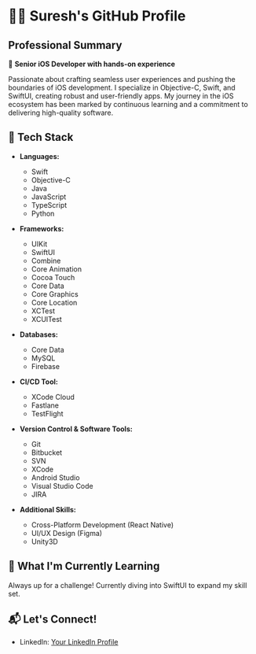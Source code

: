 # 👨‍💻 Suresh's GitHub Profile

## Professional Summary

🚀 **Senior iOS Developer with hands-on experience**

Passionate about crafting seamless user experiences and pushing the boundaries of iOS development. I specialize in Objective-C, Swift, and SwiftUI, creating robust and user-friendly apps. My journey in the iOS ecosystem has been marked by continuous learning and a commitment to delivering high-quality software.

## 🔧 Tech Stack

- **Languages:**
  - Swift
  - Objective-C
  - Java
  - JavaScript
  - TypeScript
  - Python

- **Frameworks:**
  - UIKit
  - SwiftUI
  - Combine
  - Core Animation
  - Cocoa Touch
  - Core Data
  - Core Graphics
  - Core Location
  - XCTest
  - XCUITest

- **Databases:**
  - Core Data
  - MySQL
  - Firebase

- **CI/CD Tool:**
  - XCode Cloud
  - Fastlane
  - TestFlight

- **Version Control & Software Tools:**
  - Git
  - Bitbucket
  - SVN
  - XCode
  - Android Studio
  - Visual Studio Code
  - JIRA

- **Additional Skills:**
  - Cross-Platform Development (React Native)
  - UI/UX Design (Figma)
  - Unity3D


## 🌱 What I'm Currently Learning

Always up for a challenge! Currently diving into SwiftUI to expand my skill set.

## 📬 Let's Connect!

- LinkedIn: [Your LinkedIn Profile](https://www.linkedin.com/in/sureshsindam/)
